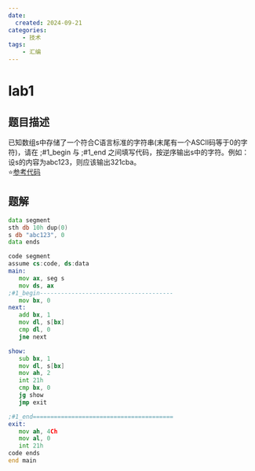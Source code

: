 ```yaml
---
date:
  created: 2024-09-21
categories: 
    - 技术
tags:
    - 汇编
---
```

# lab1

## 题目描述
已知数组s中存储了一个符合C语言标准的字符串(末尾有一个ASCII码等于0的字符)，请在 ;#1_begin 与 ;#1_end 之间填写代码，按逆序输出s中的字符。例如：设s的内容为abc123，则应该输出321cba。  
:star:[参考代码](rs/lab1)

## 题解

```asm
data segment
sth db 10h dup(0)
s db "abc123", 0
data ends

code segment
assume cs:code, ds:data
main:
   mov ax, seg s
   mov ds, ax
;#1_begin--------------------------------------
   mov bx, 0
next:
   add bx, 1
   mov dl, s[bx]
   cmp dl, 0
   jne next

show:
   sub bx, 1
   mov dl, s[bx]
   mov ah, 2
   int 21h
   cmp bx, 0
   jg show
   jmp exit

;#1_end========================================
exit:
   mov ah, 4Ch
   mov al, 0
   int 21h
code ends
end main
```

